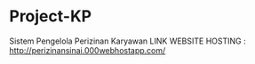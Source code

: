 # Project-KP
Sistem Pengelola Perizinan Karyawan
LINK WEBSITE HOSTING : http://perizinansinai.000webhostapp.com/

